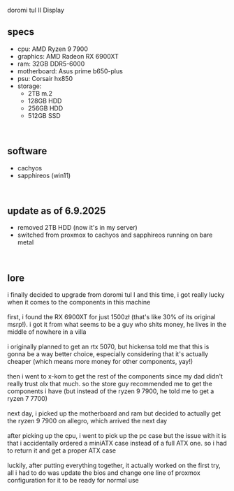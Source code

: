 doromi tul II
Display
## specs
- cpu: AMD Ryzen 9 7900
- graphics: AMD Radeon RX 6900XT
- ram: 32GB DDR5-6000
- motherboard: Asus prime b650-plus
- psu: Corsair hx850
- storage: 
    - 2TB m.2 
    - 128GB HDD
    - 256GB HDD
    - 512GB SSD

<br>

## software
- cachyos
- sapphireos (win11)

<br>

## update as of 6.9.2025
- removed 2TB HDD (now it's in my server)
- switched from proxmox to cachyos and sapphireos running on bare metal

<br>

## lore
i finally decided to upgrade from doromi tul I and this time, i got really lucky when it comes to the components in this machine
<br>
<br>
first, i found the RX 6900XT for just 1500zł (that's like 30% of its original msrp!). i got it from what seems to be a guy who shits money, he lives in the middle of nowhere in a villa
<br>
<br>
i originally planned to get an rtx 5070, but hickensa told me that this is gonna be a way better choice, especially considering that it's actually cheaper (which means more money for other components, yay!)
<br>
<br>
then i went to x-kom to get the rest of the components since my dad didn't really trust olx that much. so the store guy recommended me to get the components i have (but instead of the ryzen 9 7900, he told me to get a ryzen 7 7700)
<br>
<br>
next day, i picked up the motherboard and ram but decided to actually get the ryzen 9 7900 on allegro, which arrived the next day
<br>
<br>
after picking up the cpu, i went to pick up the pc case but the issue with it is that i accidentally ordered a miniATX case instead of a full ATX one. so i had to return it and get a proper ATX case
<br>
<br>
luckily, after putting everything together, it actually worked on the first try, all i had to do was update the bios and change one line of proxmox configuration for it to be ready for normal use
